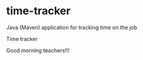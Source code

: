 # time-tracker
Java (Maven) application for tracking time on the job

Time tracker

Good morning teachers!!!
